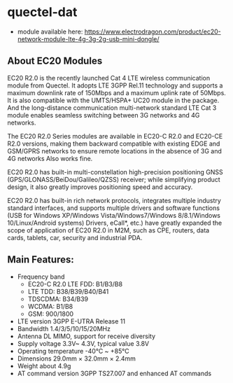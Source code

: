 
# quectel-dat

- module available here: https://www.electrodragon.com/product/ec20-network-module-lte-4g-3g-2g-usb-mini-dongle/



## About EC20 Modules

EC20 R2.0 is the recently launched Cat 4 LTE wireless communication module from Quectel. It adopts LTE 3GPP Rel.11 technology and supports a maximum downlink rate of 150Mbps and a maximum uplink rate of 50Mbps. It is also compatible with the UMTS/HSPA+ UC20 module in the package. And the long-distance communication multi-network standard LTE Cat 3 module enables seamless switching between 3G networks and 4G networks.

The EC20 R2.0 Series modules are available in EC20-C R2.0 and EC20-CE R2.0 versions, making them backward compatible with existing EDGE and GSM/GPRS networks to ensure remote locations in the absence of 3G and 4G networks Also works fine.

EC20 R2.0 has built-in multi-constellation high-precision positioning GNSS (GPS/GLONASS/BeiDou/Galileo/QZSS) receiver; while simplifying product design, it also greatly improves positioning speed and accuracy.

EC20 R2.0 has built-in rich network protocols, integrates multiple industry standard interfaces, and supports multiple drivers and software functions (USB for Windows XP/Windows Vista/Windows7/Windows 8/8.1/Windows 10/Linux/Android systems) Drivers, eCall*, etc.) have greatly expanded the scope of application of EC20 R2.0 in M2M, such as CPE, routers, data cards, tablets, car, security and industrial PDA.


## Main Features:
- Frequency band
  - EC20-C R2.0 LTE FDD: B1/B3/B8
  - LTE TDD: B38/B39/B40/B41
  - TDSCDMA: B34/B39
  - WCDMA: B1/B8
  - GSM: 900/1800
- LTE version 3GPP E-UTRA Release 11
- Bandwidth 1.4/3/5/10/15/20MHz
- Antenna DL MIMO, support for receive diversity
- Supply voltage 3.3V~ 4.3V, typical value 3.8V
- Operating temperature -40°C ~ +85°C
- Dimensions 29.0mm × 32.0mm × 2.4mm
- Weight about 4.9g
- AT command version 3GPP TS27.007 and enhanced AT commands
